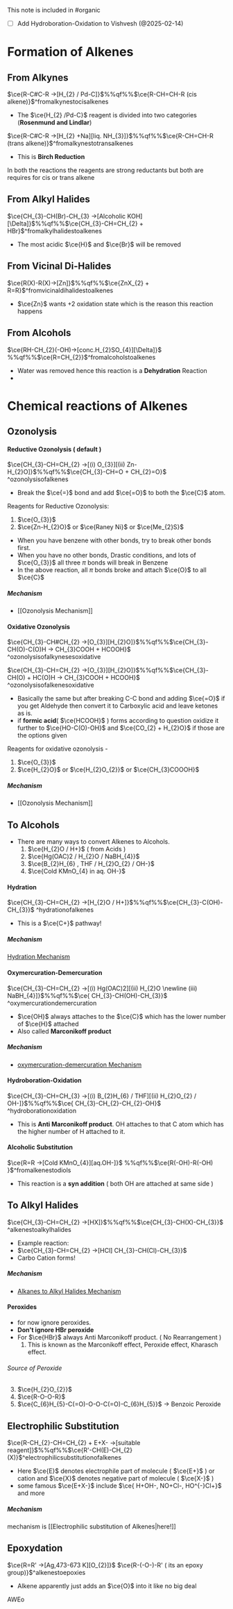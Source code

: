 This note is included in #organic
- [ ] Add Hydroboration-Oxidation to Vishvesh (@2025-02-14)
# Formation of Alkenes

## From Alkynes

$\ce{R-C#C-R ->[H_{2} / Pd-C]}$%%qf%%$\ce{R-CH=CH-R (cis alkene)}$^fromalkynestocisalkenes
- The $\ce{H_{2} /Pd-C}$ reagent is divided into two categories (**Rosenmund and Lindlar**)

$\ce{R-C#C-R ->[H_{2} +Na][liq. NH_{3}]}$%%qf%%$\ce{R-CH=CH-R (trans alkene)}$^fromalkynestotransalkenes
- This is **Birch Reduction**

In both the reactions the reagents are strong reductants but both are requires for cis or trans alkene

## From Alkyl Halides

$\ce{CH_{3}-CH(Br)-CH_{3} ->[Alcoholic KOH][\Delta]}$%%qf%%$\ce{CH_{3}-CH=CH_{2} + HBr}$^fromalkylhalidestoalkenes

- The most acidic $\ce{H}$ and $\ce{Br}$ will be removed

## From Vicinal Di-Halides

$\ce{R(X)-R(X)->[Zn]}$%%qf%%$\ce{ZnX_{2} + R=R}$^fromvicinaldihalidestoalkenes
- $\ce{Zn}$ wants +2 oxidation state which is the reason this reaction happens

## From Alcohols

$\ce{RH-CH_{2}(-OH)->[conc.H_{2}SO_{4}][\Delta]}$ %%qf%%$\ce{R=CH_{2}}$^fromalcoholstoalkenes
- Water was removed hence this reaction is a **Dehydration** Reaction
- 
# Chemical reactions of Alkenes

## Ozonolysis

#### Reductive Ozonolysis ( default )

$\ce{CH_{3}-CH=CH_{2} ->[(i) O_{3}][(ii) Zn-H_{2}O]}$%%qf%%$\ce{CH_{3}-CH=O + CH_{2}=O}$ ^ozonolysisofalkenes
- Break the $\ce{=}$ bond and add $\ce{=O}$ to both the $\ce{C}$ atom.

Reagents for Reductive Ozonolysis:
1. $\ce{O_{3}}$
2. $\ce{Zn-H_{2}O}$ or $\ce{Raney Ni}$ or $\ce{Me_{2}S}$

- When you have benzene with other bonds, try to break other bonds first.
- When you have no other bonds, Drastic conditions, and lots of $\ce{O_{3}}$ all three $\pi$ bonds will break in Benzene
- In the above reaction, all $\pi$ bonds broke and attach $\ce{O}$ to all $\ce{C}$

##### Mechanism
- [[Ozonolysis Mechanism]]

#### Oxidative Ozonolysis
$\ce{CH_{3}-CH#CH_{2} ->[O_{3}][H_{2}O]}$%%qf%%$\ce{CH_{3}-CH(O)-C(O)H -> CH_{3}COOH + HCOOH}$ ^ozonolysisofalkynesesoxidative

$\ce{CH_{3}-CH=CH_{2} ->[O_{3}][H_{2}O]}$%%qf%%$\ce{CH_{3}-CH(O) + HC(O)H -> CH_{3}COOH + HCOOH}$ ^ozonolysisofalkenesoxidative
- Basically the same but after breaking C-C bond and adding $\ce{=O}$ if you get Aldehyde then convert it to Carboxylic acid and leave ketones as is.
- if **formic acid**( $\ce{HCOOH}$ ) forms according to question oxidize it further to $\ce{HO-C(O)-OH}$ and $\ce{CO_{2} + H_{2}O}$ if those are the options given 

Reagents for oxidative ozonolysis -
1. $\ce{O_{3}}$
2. $\ce{H_{2}O}$ or $\ce{H_{2}O_{2}}$ or $\ce{CH_{3}COOOH}$
##### Mechanism
- [[Ozonolysis Mechanism]]
## To Alcohols

- There are many ways to convert Alkenes to Alcohols.
  1. $\ce{H_{2}O / H+}$ ( from Acids )
  2. $\ce{Hg(OAC)2 / H_{2}O / NaBH_{4}}$
  3. $\ce{B_{2}H_{6} , THF / H_{2}O_{2} / OH-}$
  4. $\ce{Cold KMnO_{4} in aq. OH-}$

#### Hydration

$\ce{CH_{3}-CH=CH_{2} ->[H_{2}O / H+]}$%%qf%%$\ce{CH_{3}-C(OH)-CH_{3}}$ ^hydrationofalkenes
- This is a $\ce{C+}$ pathway!
##### Mechanism
[Hydration Mechanism](Hydration%20Mechanism.md)

#### Oxymercuration-Demercuration


$\ce{CH_{3}-CH=CH_{2} ->[(i) Hg(OAC)2][(ii) H_{2}O \newline (iii) NaBH_{4}]}$%%qf%%$\ce{ CH_{3}-CH(OH)-CH_{3}}$ ^oxymercurationdemercuration
- $\ce{OH}$ always attaches to the $\ce{C}$ which has the lower number of $\ce{H}$ attached
- Also called **Marconikoff product**
##### Mechanism
- [oxymercuration-demercuration Mechanism](oxymercuration-demercuration%20Mechanism.md)

#### Hydroboration-Oxidation

$\ce{CH_{3}-CH=CH_{3} ->[(i) B_{2}H_{6} / THF][(ii) H_{2}O_{2} / OH-]}$%%qf%%$\ce{ CH_{3}-CH_{2}-CH_{2}-OH}$ ^hydroborationoxidation

- This is **Anti Marconikoff product**. OH attaches to that C atom which has the higher number of H attached to it.


#### Alcoholic Substitution 

$\ce{R=R ->[Cold KMnO_{4}][aq.OH-]}$ %%qf%%$\ce{R(-OH)-R(-OH) }$^fromalkenestodiols

- This reaction is a **syn addition** ( both OH are attached at same side )
## To Alkyl Halides

$\ce{CH_{3}-CH=CH_{2} ->[HX]}$%%qf%%$\ce{CH_{3}-CH(X)-CH_{3}}$ ^alkenestoalkylhalides

- Example reaction:
- $\ce{CH_{3}-CH=CH_{2} ->[HCl] CH_{3}-CH(Cl)-CH_{3}}$ 
- Carbo Cation forms!
##### Mechanism
- [Alkanes to Alkyl Halides Mechanism](Alkanes%20to%20Alkyl%20Halides%20Mechanism.md)
#### Peroxides
- for now ignore peroxides.
- **Don't ignore HBr peroxide**
- For $\ce{HBr}$ always Anti Marconikoff product. ( No Rearrangement )
  1. This is known as the Marconikoff effect, Peroxide effect, Kharasch effect.
###### Source of Peroxide
3. $\ce{H_{2}O_{2}}$
4. $\ce{R-O-O-R}$
5. $\ce{C_{6}H_{5}-C(=O)-O-O-C(=O)-C_{6}H_{5}}$ -> Benzoic Peroxide

## Electrophilic Substitution

$\ce{R-CH_{2}-CH=CH_{2} + E+X- ->[suitable reagent]}$%%qf%%$\ce{R'-CH(E)-CH_{2}(X)}$^electrophilicsubstitutionofalkenes

- Here $\ce{E}$ denotes electrophile part of molecule ( $\ce{E+}$ ) or cation and $\ce{X}$ denotes negative part of molecule ( $\ce{X-}$ ) 
- some famous $\ce{E+X-}$ include $\ce{ H+OH-, NO+Cl-, HO^{-}Cl+}$ and more
##### Mechanism
mechanism is [[Electrophilic substitution of Alkenes|here!]] 

## Epoxydation

$\ce{R=R' ->[Ag,473-673 K][O_{2}]}$ $\ce{R-(-O-)-R' ( its an epoxy group)}$^alkenestoepoxies

- Alkene apparently just adds an $\ce{O}$ into it like no big deal



AWEo